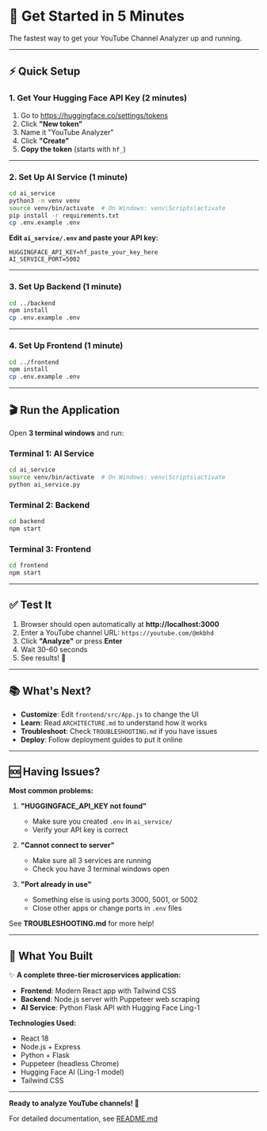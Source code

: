 # 🚀 Get Started in 5 Minutes

The fastest way to get your YouTube Channel Analyzer up and running.

---

## ⚡ Quick Setup

### 1. Get Your Hugging Face API Key (2 minutes)

1. Go to https://huggingface.co/settings/tokens
2. Click **"New token"**
3. Name it "YouTube Analyzer"
4. Click **"Create"**
5. **Copy the token** (starts with `hf_`)

---

### 2. Set Up AI Service (1 minute)

```bash
cd ai_service
python3 -m venv venv
source venv/bin/activate  # On Windows: venv\Scripts\activate
pip install -r requirements.txt
cp .env.example .env
```

**Edit `ai_service/.env` and paste your API key:**
```
HUGGINGFACE_API_KEY=hf_paste_your_key_here
AI_SERVICE_PORT=5002
```

---

### 3. Set Up Backend (1 minute)

```bash
cd ../backend
npm install
cp .env.example .env
```

---

### 4. Set Up Frontend (1 minute)

```bash
cd ../frontend
npm install
cp .env.example .env
```

---

## 🎬 Run the Application

Open **3 terminal windows** and run:

### Terminal 1: AI Service
```bash
cd ai_service
source venv/bin/activate  # On Windows: venv\Scripts\activate
python ai_service.py
```

### Terminal 2: Backend
```bash
cd backend
npm start
```

### Terminal 3: Frontend
```bash
cd frontend
npm start
```

---

## ✅ Test It

1. Browser should open automatically at **http://localhost:3000**
2. Enter a YouTube channel URL: `https://youtube.com/@mkbhd`
3. Click **"Analyze"** or press **Enter**
4. Wait 30-60 seconds
5. See results! 🎉

---

## 📚 What's Next?

- **Customize**: Edit `frontend/src/App.js` to change the UI
- **Learn**: Read `ARCHITECTURE.md` to understand how it works
- **Troubleshoot**: Check `TROUBLESHOOTING.md` if you have issues
- **Deploy**: Follow deployment guides to put it online

---

## 🆘 Having Issues?

**Most common problems:**

1. **"HUGGINGFACE_API_KEY not found"**
   - Make sure you created `.env` in `ai_service/`
   - Verify your API key is correct

2. **"Cannot connect to server"**
   - Make sure all 3 services are running
   - Check you have 3 terminal windows open

3. **"Port already in use"**
   - Something else is using ports 3000, 5001, or 5002
   - Close other apps or change ports in `.env` files

See **TROUBLESHOOTING.md** for more help!

---

## 🎯 What You Built

✨ **A complete three-tier microservices application:**

- **Frontend**: Modern React app with Tailwind CSS
- **Backend**: Node.js server with Puppeteer web scraping
- **AI Service**: Python Flask API with Hugging Face Ling-1

**Technologies Used:**
- React 18
- Node.js + Express
- Python + Flask
- Puppeteer (headless Chrome)
- Hugging Face AI (Ling-1 model)
- Tailwind CSS

---

**Ready to analyze YouTube channels! 🚀**

For detailed documentation, see [README.md](README.md)
